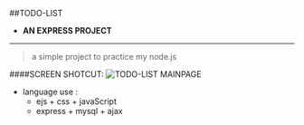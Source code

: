 ##TODO-LIST
- **AN EXPRESS PROJECT**

---

> a simple project to practice my node.js

####SCREEN SHOTCUT:
![TODO-LIST MAINPAGE](https://s1.ax1x.com/2018/08/03/P0ToQI.png)

- language use :
  - ejs + css + javaScript
  - express + mysql + ajax
